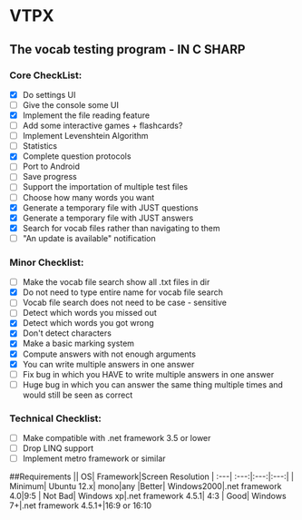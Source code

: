 # VTPX
## The vocab testing program - IN C SHARP

### Core CheckList:
- [x] Do settings UI
- [ ] Give the console some UI
- [x] Implement the file reading feature
- [ ] Add some interactive games + flashcards?
- [ ] Implement Levenshtein Algorithm
- [ ] Statistics
- [x] Complete question protocols
- [ ] Port to Android
- [ ] Save progress
- [ ] Support the importation of multiple test files
- [ ] Choose how many words you want
- [x] Generate a temporary file with JUST questions
- [x] Generate a temporary file with JUST answers
- [x] Search for vocab files rather than navigating to them
- [ ] "An update is available" notification

### Minor Checklist:
- [ ] Make the vocab file search show all .txt files in dir
- [x] Do not need to type entire name for vocab file search
- [ ] Vocab file search does not need to be case - sensitive
- [ ] Detect which words you missed out
- [x] Detect which words you got wrong
- [x] Don't detect characters
- [x] Make a basic marking system
- [x] Compute answers with not enough arguments
- [x] You can write multiple answers in one answer
- [ ] Fix bug in which you HAVE to write multiple answers in one answer
- [ ] Huge bug in which you can answer the same thing multiple times and would still be seen as correct

### Technical Checklist:
- [ ] Make compatible with .net framework 3.5 or lower
- [ ] Drop LINQ support
- [ ] Implement metro framework or similar
 
##Requirements
|| OS|  Framework|Screen Resolution
| :---| :---:|:---:|:---:|
| Minimum| Ubuntu 12.x| mono|any
|Better| Windows2000|.net framework 4.0|9:5
| Not Bad| Windows xp|.net framework 4.5.1| 4:3
| Good| Windows 7+|.net framework 4.5.1+|16:9 or 16:10
